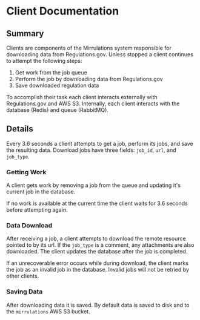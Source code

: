 # Client Documentation

## Summary

Clients are components of the Mirrulations system responsible for downloading data from Regulations.gov. Unless stopped a client continues to attempt the following steps:

1. Get work from the job queue
2. Perform the job by downloading data from Regulations.gov
3. Save downloaded regulation data

To accomplish their task each client interacts externally with Regulations.gov and AWS S3. Internally, each client interacts with the database (Redis) and queue (RabbitMQ).

## Details

Every 3.6 seconds a client attempts to get a job, perform its jobs, and save the resulting data.
Download jobs have three fields: `job_id`, `url`, and `job_type`.

### Getting Work

A client gets work by removing a job from the queue and updating it's current job in the database.

If no work is available at the current time the client waits for 3.6 seconds before attempting again.

### Data Download

After receiving a job, a client attempts to download the remote resource pointed to by its url. If the `job_type` is a comment, any attachments are also downloaded. The client updates the database after the job is completed.

If an unrecoverable error occurs while during download, the client marks the job as an invalid job in the database. Invalid jobs will not be retried by other clients.

### Saving Data

After downloading data it is saved. By default data is saved to disk and to the `mirrulations` AWS S3 bucket.
